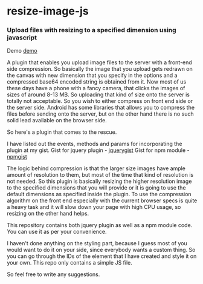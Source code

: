 # resize-image-js

### Upload files with resizing to a specified dimension using javascript

Demo [demo]

A plugin that enables you upload image files to the server with a front-end side compression. So basically the image that you upload gets redrawn on the canvas with new dimension that you specify in the options and a compressed base64 encoded string is obtained from it. Now most of us these days have a phone with a fancy camera, that clicks the images of sizes of around 8-13 MB. So uploading that kind of size onto the server is totally not acceptable. So you wish to either compress on front end side or the server side. Android has some libraries that allows you to compress the files before sending onto the server, but on the other hand there is no such solid lead available on the browser side.

So here's a plugin that comes to the rescue.

I have listed out the events, methods and params for incorporating the plugin at my gist.
Gist for jquery plugin - [jquerygist]
Gist for npm module - [npmgist]

The logic behind compression is that the larger size images have ample amount of resolution to them, but most of the time that kind of resolution is not needed. So this plugin is basically resizing the higher resolution image to the specified dimensions that you will provide or it is going to use the default dimensions as specified inside the plugin. To use the compression algorithm on the front end especially with the current browser specs is quite a heavy task and it will slow down your page with high CPU usage, so resizing on the other hand helps.

This repository contains both jquery plugin as well as a npm module code. You can use it as per your convenience.

I haven't done anything on the styling part, because I guess most of you would want to do it on your side, since everybody wants a custom thing. So you can go through the IDs of the element that I have created and style it on your own. This repo only contains a simple JS file.

So feel free to write any suggestions.

[jquerygist]: https://gist.github.com/shellophobia/547a13696996eebbcf20b19f1bfffca4
[npmgist]: https://gist.github.com/shellophobia/7480afeda989bdd7fa93af6147ddd14d
[demo]: https://shellophobia.github.io/uploadresizeimage.html
